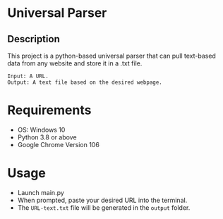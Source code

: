 # Universal Parser

## Description
This project is a python-based universal parser that can pull text-based data from any website and store it in a .txt file.
```
Input: A URL. 
Output: A text file based on the desired webpage.
```

# Requirements
* OS: Windows 10
* Python 3.8 or above
* Google Chrome Version 106

# Usage

* Launch main.py
* When prompted, paste your desired URL into the terminal.
* The `URL-text.txt` file will be generated in the `output` folder.